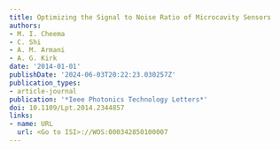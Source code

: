 ```yaml
---
title: Optimizing the Signal to Noise Ratio of Microcavity Sensors
authors:
- M. I. Cheema
- C. Shi
- A. M. Armani
- A. G. Kirk
date: '2014-01-01'
publishDate: '2024-06-03T20:22:23.030257Z'
publication_types:
- article-journal
publication: '*Ieee Photonics Technology Letters*'
doi: 10.1109/Lpt.2014.2344857
links:
- name: URL
  url: <Go to ISI>://WOS:000342850100007
---
```

